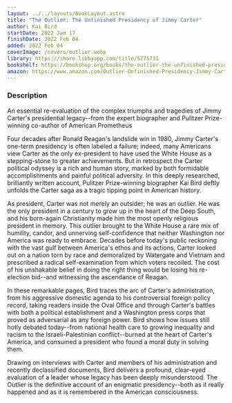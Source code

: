 ```yaml
---
layout: ../../layouts/BookLayout.astro
title: "The Outlier: The Unfinished Presidency of Jimmy Carter"
author: Kai Bird
startDate: 2022 Jan 17
finishDate: 2022 Feb 04
added: 2022 Feb 04
coverImage: /covers/outlier.webp
library: https://share.libbyapp.com/title/5775731
bookshelf: https://bookshop.org/books/the-outlier-the-unfinished-presidency-of-jimmy-carter/9780451495235
amazon: https://www.amazon.com/Outlier-Unfinished-Presidency-Jimmy-Carter/dp/0451495233
---
```


### Description
An essential re-evaluation of the complex triumphs and tragedies of Jimmy Carter's presidential legacy--from the expert biographer and Pulitzer Prize-winning co-author of American Prometheus

Four decades after Ronald Reagan's landslide win in 1980, Jimmy Carter's one-term presidency is often labeled a failure; indeed, many Americans view Carter as the only ex-president to have used the White House as a stepping-stone to greater achievements. But in retrospect the Carter political odyssey is a rich and human story, marked by both formidable accomplishments and painful political adversity. In this deeply researched, brilliantly written account, Pulitzer Prize-winning biographer Kai Bird deftly unfolds the Carter saga as a tragic tipping point in American history.

As president, Carter was not merely an outsider; he was an outlier. He was the only president in a century to grow up in the heart of the Deep South, and his born-again Christianity made him the most openly religious president in memory. This outlier brought to the White House a rare mix of humility, candor, and unnerving self-confidence that neither Washington nor America was ready to embrace. Decades before today's public reckoning with the vast gulf between America's ethos and its actions, Carter looked out on a nation torn by race and demoralized by Watergate and Vietnam and prescribed a radical self-examination from which voters recoiled. The cost of his unshakable belief in doing the right thing would be losing his re-election bid--and witnessing the ascendance of Reagan.

In these remarkable pages, Bird traces the arc of Carter's administration, from his aggressive domestic agenda to his controversial foreign policy record, taking readers inside the Oval Office and through Carter's battles with both a political establishment and a Washington press corps that proved as adversarial as any foreign power. Bird shows how issues still hotly debated today--from national health care to growing inequality and racism to the Israeli-Palestinian conflict--burned at the heart of Carter's America, and consumed a president who found a moral duty in solving them.

Drawing on interviews with Carter and members of his administration and recently declassified documents, Bird delivers a profound, clear-eyed evaluation of a leader whose legacy has been deeply misunderstood. The Outlier is the definitive account of an enigmatic presidency--both as it really happened and as it is remembered in the American consciousness.

<!-- ### Notes & Highlights -->
